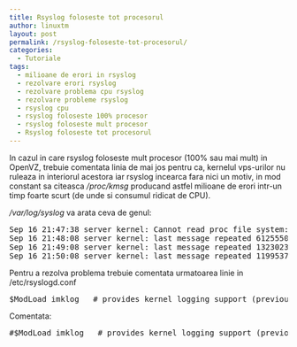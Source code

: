 ```yaml
---
title: Rsyslog foloseste tot procesorul
author: linuxtm
layout: post
permalink: /rsyslog-foloseste-tot-procesorul/
categories:
  - Tutoriale
tags:
  - milioane de erori in rsyslog
  - rezolvare erori rsyslog
  - rezolvare problema cpu rsyslog
  - rezolvare probleme rsyslog
  - rsyslog cpu
  - rsyslog foloseste 100% procesor
  - rsyslog foloseste mult procesor
  - Rsyslog foloseste tot procesorul
---
```

In cazul in care rsyslog foloseste mult procesor (100% sau mai mult) in OpenVZ, trebuie comentata linia de mai jos pentru ca, kernelul vps-urilor nu ruleaza in interiorul acestora iar rsyslog incearca fara nici un motiv, in mod constant sa citeasca */proc/kmsg* producand astfel milioane de erori intr-un timp foarte scurt (de unde si consumul ridicat de CPU).

*/var/log/syslog* va arata ceva de genul:

<pre>Sep 16 21:47:38 server kernel: Cannot read proc file system: 1 - Operation not permitted.
Sep 16 21:48:08 server kernel: last message repeated 6125550 times
Sep 16 21:49:08 server kernel: last message repeated 13230238 times
Sep 16 21:50:08 server kernel: last message repeated 11995373 times
</pre>

Pentru a rezolva problema trebuie comentata urmatoarea linie in /etc/rsyslogd.conf

<pre>$ModLoad imklog   # provides kernel logging support (previously done by rklogd)</pre>

Comentata:

<pre>#$ModLoad imklog   # provides kernel logging support (previously done by rklogd)</pre>